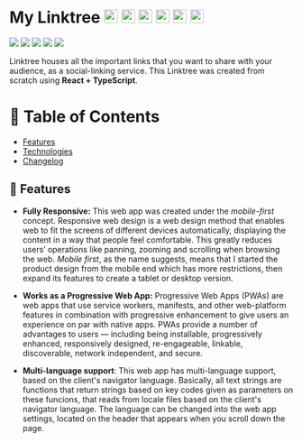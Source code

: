 # My Linktree <img  src='https://xesque.rocketseat.dev/platform/tech/html5.svg' width='24px'  title='HTML5'/>  <img  src='https://camo.githubusercontent.com/3a61a49321fba37513904864aee93be1873b05f2cb84b9c13a5dfbb534ac17fa/68747470733a2f2f6564656e742e6769746875622e696f2f537570657254696e7949636f6e732f696d616765732f7376672f736173732e737667'  width='24px' title='SCSS (Sass)'/> <img  src='https://xesque.rocketseat.dev/platform/tech/tailwind.svg'  width='24px' title='Tailwind CSS'/> <img  src='https://xesque.rocketseat.dev/platform/tech/javascript.svg'  width='24px' title='JavaScript'/>  <img  src='https://xesque.rocketseat.dev/platform/tech/typescript.svg'  width='24px' title='TypeScript'/>  <img  src='https://xesque.rocketseat.dev/platform/tech/reactjs.svg'  width='24px' title='React'/>

<div>
<img src='https://img.shields.io/github/last-commit/ruggeryiury/my-linktree?color=%23DDD&style=for-the-badge' />
<img src='https://img.shields.io/github/repo-size/ruggeryiury/my-linktree?style=for-the-badge' />
<img src='https://img.shields.io/github/issues/ruggeryiury/my-linktree?style=for-the-badge' />
<img src='https://img.shields.io/github/package-json/v/ruggeryiury/my-linktree?style=for-the-badge' />
<img src='https://img.shields.io/github/license/ruggeryiury/my-linktree?style=for-the-badge' />
</div>

Linktree houses all the important links that you want to share with your audience, as a social-linking service. This Linktree was created from scratch using **React + TypeScript**.

# 💠 Table of Contents
- [Features](#-features)
- [Technologies](#%EF%B8%8F-technologies)
- [Changelog](https://github.com/ruggeryiury/my-linktree/blob/master/CHANGELOG.md)

## 🚀 Features
- **Fully Responsive:** This web app was created under the *mobile-first*  concept. Responsive web design is a web design method that enables web to fit the screens of different devices automatically, displaying the content in a way that people feel comfortable. This greatly reduces users’ operations like panning, zooming and scrolling when browsing the web. *Mobile first*, as the name suggests, means that I started the product design from the mobile end which has more restrictions, then expand its features to create a tablet or desktop version.

- **Works as a Progressive Web App:** Progressive Web Apps (PWAs) are web apps that use service workers, manifests, and other web-platform features in combination with progressive enhancement to give users an experience on par with native apps. PWAs provide a number of advantages to users — including being installable, progressively enhanced, responsively designed, re-engageable, linkable, discoverable, network independent, and secure.

- **Multi-language support**: This web app has multi-language support, based on the client's navigator language. Basically, all text strings are functions that return strings based on key codes given as parameters on these funcions, that reads from locale files based on the client's navigator language. The language can be changed into the web app settings, located on the header that appears when you scroll down the page.